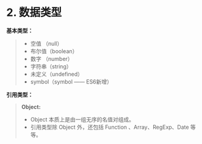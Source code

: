 # 2. 数据类型
**基本类型：**
> * 空值 （null）
> * 布尔值（boolean）
> * 数字 （number）
> * 字符串（string）
> * 未定义（undefined）
> * symbol（symbol —— ES6新增）

**引用类型：**
> **Object:**
> * Object 本质上是由一组无序的名值对组成。
> * 引用类型除 Object 外，还包括 Function 、Array、RegExp、Date 等等。